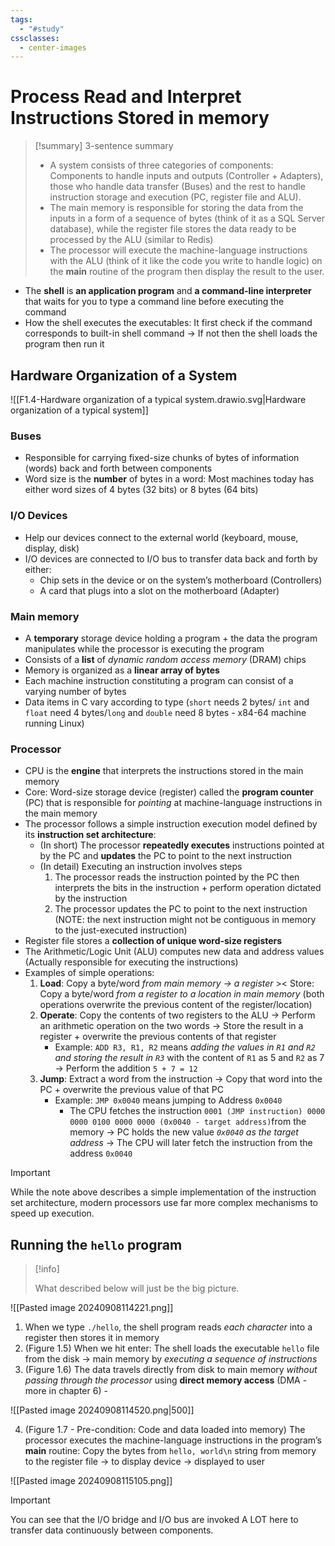 ```yaml
---
tags:
  - "#study"
cssclasses:
  - center-images
---
```

# Process Read and Interpret Instructions Stored in memory

> [!summary] 3-sentence summary
> - A system consists of three categories of components: Components to handle inputs and outputs (Controller + Adapters), those who handle data transfer (Buses) and the rest to handle instruction storage and execution (PC, register file and ALU).
> - The main memory is responsible for storing the data from the inputs in a form of a sequence of bytes (think of it as a SQL Server database), while the register file stores the data ready to be processed by the ALU (similar to Redis)
> - The processor will execute the machine-language instructions with the ALU (think of it like the code you write to handle logic) on the **main** routine of the program then display the result to the user.


- The **shell** is **an application program** and **a command-line interpreter** that waits for you to type a command line before executing the command
- How the shell executes the executables: It first check if the command corresponds to  built-in shell command → If not then the shell loads the program then run it

## Hardware Organization of a System

![[F1.4-Hardware organization of a typical system.drawio.svg|Hardware organization of a typical system]]

### Buses

- Responsible for carrying fixed-size chunks of bytes of information (words) back and forth between components
- Word size is the **number** of bytes in a word: Most machines today has either word sizes of 4 bytes (32 bits) or 8 bytes (64 bits)

### I/O Devices

- Help our devices connect to the external world (keyboard, mouse, display, disk)
- I/O devices are connected to I/O bus to transfer data back and forth by either:
	- Chip sets in the device or on the system’s motherboard (Controllers)
	- A card that plugs into a slot on the motherboard (Adapter)

### Main memory

- A **temporary** storage device holding a program + the data the program manipulates while the processor is executing the program
- Consists of a **list** of *dynamic random access memory* (DRAM) chips
- Memory is organized as a **linear array of bytes**
- Each machine instruction constituting a program can consist of a varying number of bytes
- Data items in C vary according to type (`short` needs 2 bytes/ `int` and `float` need 4 bytes/`long` and `double` need 8 bytes - x84-64 machine running Linux)

### Processor 

- CPU is the **engine** that interprets the instructions stored in the main memory
- Core: Word-size storage device (register) called the **program counter** (PC) that is responsible for *pointing* at machine-language instructions in the main memory
- The processor follows a simple instruction execution model defined by its **instruction set architecture**:
	- (In short) The processor **repeatedly executes** instructions pointed at by the PC and **updates** the PC to point to the next instruction
	- (In detail) Executing an instruction involves steps
		1. The processor reads the instruction pointed by the PC then interprets the bits in the instruction + perform operation dictated by the instruction
		2. The processor updates the PC to point to the next instruction (NOTE: the next instruction might not be contiguous in memory to the just-executed instruction)
- Register file stores a **collection of unique word-size registers**
- The Arithmetic/Logic Unit (ALU) computes new data and address values (Actually responsible for executing the instructions)
- Examples of simple operations:
	1. **Load**: Copy a byte/word *from main memory → a register* >< Store: Copy a byte/word *from a register to a location in main memory* (both operations overwrite the previous content of the register/location)
	2. **Operate**: Copy the contents of two registers to the ALU → Perform an arithmetic operation on the two words → Store the result in a register + overwrite the previous contents of that register
		- Example: `ADD R3, R1, R2` means *adding the values in `R1` and `R2` and storing the result in `R3`* with the content of `R1` as 5 and `R2` as 7 → Perform the addition `5 + 7 = 12`
	3. **Jump**: Extract a word from the instruction → Copy that word into the PC + overwrite the previous value of that PC
		- Example: `JMP 0x0040` means jumping to Address `0x0040`
			- The CPU fetches the instruction `0001 (JMP instruction) 0000 0000 0100 0000 0000 (0x0040 - target address)`from the memory → PC holds the new value *`0x0040` as the target address* → The CPU will later fetch the instruction from the address `0x0040`

> [!important] 
> 
> While the note above describes a simple implementation of the instruction set architecture, modern processors use far more complex mechanisms to speed up execution.


## Running the `hello` program


> [!info]
> 
> What described below will just be the big picture.

![[Pasted image 20240908114221.png]]


1. When we type `./hello`, the shell program reads *each character* into a register then stores it in memory
2. (Figure 1.5) When we hit enter: The shell loads the executable `hello` file from the disk → main memory by *executing a sequence of instructions*
3. (Figure 1.6) The data travels directly from disk to main memory *without passing through the processor* using **direct memory access** (DMA - more in chapter 6) - 

![[Pasted image 20240908114520.png|500]]

4. (Figure 1.7 - Pre-condition: Code and data loaded into memory) The processor executes the machine-language instructions in the program’s **main** routine: Copy the bytes from `hello, world\n` string from memory to the register file → to display device → displayed to user

![[Pasted image 20240908115105.png]]


> [!important]
> 
> You can see that the I/O bridge and I/O bus are invoked A LOT here to transfer data continuously between components.



